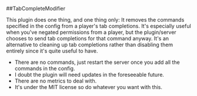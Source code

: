 ##TabCompleteModifier

This plugin does one thing, and one thing only: It removes the commands specified in the config from a player's tab
completions. It's especially useful when you've negated permissions from a player, but the plugin/server chooses to send
tab completions for that command anyway. It's an alternative to cleaning up tab completions rather than disabling them
entirely since it's quite useful to have.

- There are no commands, just restart the server once you add all the commands in the config.
- I doubt the plugin will need updates in the foreseeable future.
- There are no metrics to deal with.
- It's under the MIT license so do whatever you want with this.